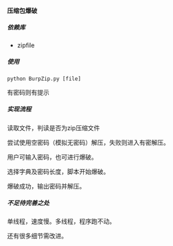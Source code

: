 #### 压缩包爆破

##### 依赖库

- zipfile



##### 使用

`python BurpZip.py [file]`

有密码则有提示



##### 实现流程

读取文件，判读是否为zip压缩文件

尝试使用空密码（模拟无密码）解压，失败则进入有密解压。

用户可输入密码，也可进行爆破。

选择字典及密码长度，脚本开始爆破。

爆破成功，输出密码并解压。



##### 不足待完善之处

单线程，速度慢。多线程，程序跑不动。

还有很多细节需改进。

